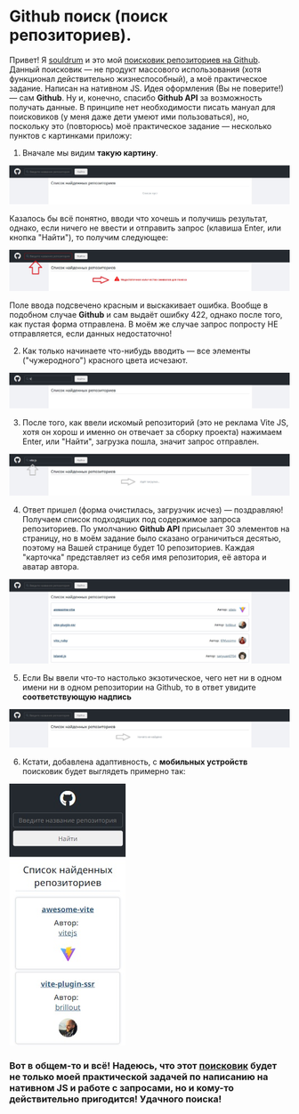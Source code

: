 # Github поиск (поиск репозиториев).

Привет! Я [souldrum](https://github.com/souldrum) и это мой [поисковик репозиториев на Github](https://souldrum.github.io/search-repos/). Данный поисковик — не продукт массового использования (хотя функционал действительно жизнеспособный), а моё практическое задание. Написан на нативном JS. Идея оформления (Вы не поверите!) — сам **Github**. Ну и, конечно, спасибо **Github API** за возможность получать данные. В принципе нет необходимости писать мануал для поисковиков (у меня даже дети умеют ими пользоваться), но, поскольку это (повторюсь) моё практическое задание — несколько пунктов с картинками приложу:

1. Вначале мы видим **такую картину**.

![default app](/public/images/readme/readme_default-app.jpg)

Казалось бы всё понятно, вводи что хочешь и получишь результат, однако, если ничего не ввести и отправить запрос (клавиша Enter, или кнопка "Найти"), то получим следующее:

![error input](/public/images/readme/readme_error-input.jpg)

Поле ввода подсвечено красным и выскакивает ошибка. Вообще в подобном случае **Github** и сам выдаёт ошибку 422, однако после того, как пустая форма отправлена. В моём же случае запрос попросту НЕ отправляется, если данных недостаточно!

2. Как только начинаете что-нибудь вводить — все элементы ("чужеродного") красного цвета исчезают.

![active input](/public/images/readme/readme_active-input.jpg)

3. После того, как ввели искомый репозиторий (это не реклама Vite JS, хотя он хорош и именно он отвечает за сборку проекта) нажимаем Enter, или "Найти", загрузка пошла, значит запрос отправлен.

![loading](/public/images/readme/readme_loading.jpg)

4. Ответ пришел (форма очистилась, загрузчик исчез) — поздравляю! Получаем список подходящих под содержимое запроса репозиториев. По умолчанию **Github API** присылает 30 элементов на страницу, но в моём задание было сказано ограничиться десятью, поэтому на Вашей странице будет 10 репозиториев. Каждая "карточка" представляет из себя имя репозитория, её автора и аватар автора.

![result](/public/images/readme/readme_result.jpg)

5. Если Вы ввели что-то настолько экзотическое, чего нет ни в одном имени ни в одном репозитории на Github, то в ответ увидите **соответствующую надпись**

![not found](/public/images/readme/readme_not-found.jpg)

6. Кстати, добавлена адаптивность, с **мобильных устройств** поисковик будет выглядеть примерно так:

![app mobile version](/public/images/readme/readme_mobile-version.jpg)

### Вот в общем-то и всё! Надеюсь, что этот [поисковик](https://souldrum.github.io/search-repos/) будет не только моей практической задачей по написанию на нативном JS и работе с запросами, но и кому-то действительно пригодится! Удачного поиска!
